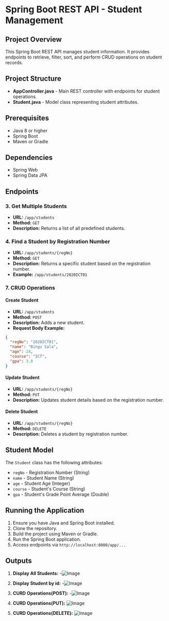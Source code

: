 # Spring Boot REST API - Student Management

## Project Overview
This Spring Boot REST API manages student information. It provides endpoints to retrieve, filter, sort, and perform CRUD operations on student records.

## Project Structure
- **AppController.java** - Main REST controller with endpoints for student operations.
- **Student.java** - Model class representing student attributes.



## Prerequisites
- Java 8 or higher
- Spring Boot
- Maven or Gradle

## Dependencies
- Spring Web
- Spring Data JPA

## Endpoints

### 3. Get Multiple Students
- **URL:** `/app/students`
- **Method:** `GET`
- **Description:** Returns a list of all predefined students.

### 4. Find a Student by Registration Number
- **URL:** `/app/students/{regNo}`
- **Method:** `GET`
- **Description:** Returns a specific student based on the registration number.
- **Example:** `/app/students/2020ICT01`

### 7. CRUD Operations

#### Create Student
- **URL:** `/app/students`
- **Method:** `POST`
- **Description:** Adds a new student.
- **Request Body Example:**
```json
{
  "regNo": "2020ICT01",
  "name": "Bingu Sala",
  "age": 24,
  "course": "ICT",
  "gpa": 3.8
}
```

#### Update Student
- **URL:** `/app/students/{regNo}`
- **Method:** `PUT`
- **Description:** Updates student details based on the registration number.

#### Delete Student
- **URL:** `/app/students/{regNo}`
- **Method:** `DELETE`
- **Description:** Deletes a student by registration number.

## Student Model
The `Student` class has the following attributes:
- `regNo` - Registration Number (String)
- `name` - Student Name (String)
- `age` - Student Age (Integer)
- `course` - Student's Course (String)
- `gpa` - Student's Grade Point Average (Double)

## Running the Application
1. Ensure you have Java and Spring Boot installed.
2. Clone the repository.
3. Build the project using Maven or Gradle.
4. Run the Spring Boot application.
5. Access endpoints via `http://localhost:8080/app/...`

## Outputs

1. **Display All Students:**
-![Image](https://github.com/user-attachments/assets/d1c50b90-719e-4dfc-aca6-c2be225e2c28)

2. **Display Student by id:**
-![Image](https://github.com/user-attachments/assets/dfd30623-cfee-4302-8a80-6964706508cd)

3. **CURD Operations(POST):**
-![Image](https://github.com/user-attachments/assets/bffb43c1-0feb-4167-a8e4-356cea4ac6a4)

4. **CURD Operations(PUT):**
![Image](https://github.com/user-attachments/assets/3a25c413-d674-4361-a560-75e9e5c2a660)

5. **CURD Operations(DELETE):**
![Image](https://github.com/user-attachments/assets/41566df2-bfba-4b91-8ef4-d113551796e0)
